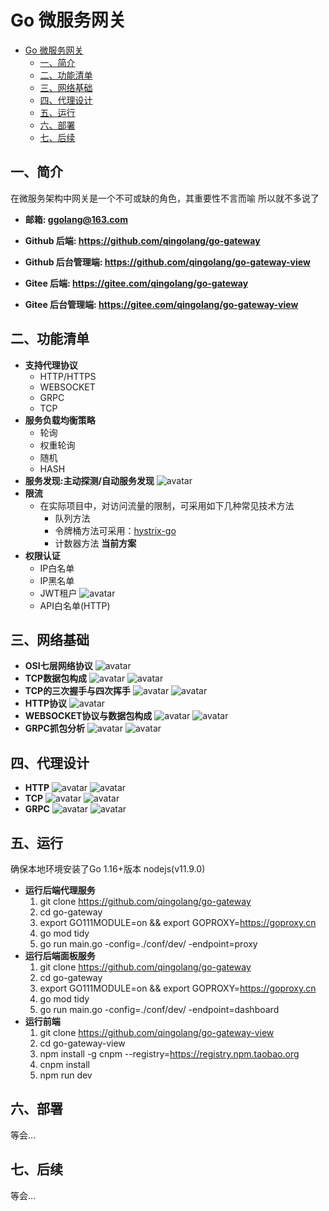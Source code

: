 # Go 微服务网关

- [Go 微服务网关](#go-微服务网关)
  - [一、简介](#一简介)
  - [二、功能清单](#二功能清单)
  - [三、网络基础](#三网络基础)
  - [四、代理设计](#四代理设计)
  - [五、运行](#五运行)
  - [六、部署](#六部署)
  - [七、后续](#七后续)

## 一、简介
在微服务架构中网关是一个不可或缺的角色，其重要性不言而喻 所以就不多说了
- **邮箱: ggolang@163.com**

- **Github 后端: https://github.com/qingolang/go-gateway**
- **Github 后台管理端: https://github.com/qingolang/go-gateway-view**
- **Gitee 后端: https://gitee.com/qingolang/go-gateway**
- **Gitee 后台管理端: https://gitee.com/qingolang/go-gateway-view**

## 二、功能清单
  - **支持代理协议**
    - HTTP/HTTPS
    - WEBSOCKET
    - GRPC
    - TCP
  - **服务负载均衡策略**
    - 轮询
    - 权重轮询
    - 随机
    - HASH
  - **服务发现:主动探测/自动服务发现**
  ![avatar](./readme_static/net/Servicediscovery.png)
  - **限流**
    - 在实际项目中，对访问流量的限制，可采用如下几种常见技术方法
      - 队列方法
      - 令牌桶方法可采用：[hystrix-go](https://github.com/afex/hystrix-go)
      - 计数器方法 **当前方案**
  - **权限认证**
    - IP白名单
    - IP黑名单
    - JWT租户
    ![avatar](./readme_static/net/jwt.png)
    - API白名单(HTTP)

## 三、网络基础
  - **OSI七层网络协议**
  ![avatar](./readme_static/net/osi.png)
  - **TCP数据包构成**
  ![avatar](./readme_static/net/tcppackage.png)
  ![avatar](./readme_static/net/tcppackage2.png)
  - **TCP的三次握手与四次挥手**
  ![avatar](./readme_static/net/tcp3.png)
  ![avatar](./readme_static/net/tcp4.png)
  - **HTTP协议**
  ![avatar](./readme_static/net/http.png)
  - **WEBSOCKET协议与数据包构成**
  ![avatar](./readme_static/net/websocket.png)
  ![avatar](./readme_static/net/websocketpackage.png)
  - **GRPC抓包分析**
  ![avatar](./readme_static/net/grpcrequest.png)
  ![avatar](./readme_static/net/grpcrespones.png)
  
## 四、代理设计
  - **HTTP**
  ![avatar](./readme_static/net/httpproxy1.png)
  ![avatar](./readme_static/net/httpproxy2.png)
  - **TCP**
  ![avatar](./readme_static/net/tcpproxy1.png)
  ![avatar](./readme_static/net/tcpproxy2.png)
  - **GRPC**
  ![avatar](./readme_static/net/grpcproxy1.png)
  ![avatar](./readme_static/net/grpcproxy2.png)

## 五、运行
  
  确保本地环境安装了Go 1.16+版本 nodejs(v11.9.0)

  - **运行后端代理服务**
    1. git clone https://github.com/qingolang/go-gateway
    2. cd go-gateway
    3. export GO111MODULE=on && export GOPROXY=https://goproxy.cn
    4. go mod tidy
    5. go run main.go -config=./conf/dev/ -endpoint=proxy
  - **运行后端面板服务**
    1. git clone https://github.com/qingolang/go-gateway
    2. cd go-gateway
    3. export GO111MODULE=on && export GOPROXY=https://goproxy.cn
    4. go mod tidy
    5. go run main.go -config=./conf/dev/ -endpoint=dashboard
  - **运行前端**
    1. git clone https://github.com/qingolang/go-gateway-view
    2. cd go-gateway-view
    3. npm install -g cnpm --registry=https://registry.npm.taobao.org
    4. cnpm install
    5. npm run dev 

## 六、部署

等会...

## 七、后续

等会...